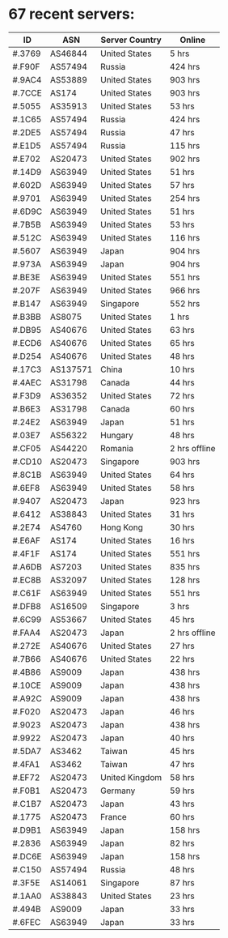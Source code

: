 # 67 recent servers:

| ID | ASN | Server Country | Online |
| ------ | ------ | ------ | ------ |
| #.3769 | AS46844 | United States | 5 hrs |
| #.F90F | AS57494 | Russia | 424 hrs |
| #.9AC4 | AS53889 | United States | 903 hrs |
| #.7CCE | AS174 | United States | 903 hrs |
| #.5055 | AS35913 | United States | 53 hrs |
| #.1C65 | AS57494 | Russia | 424 hrs |
| #.2DE5 | AS57494 | Russia | 47 hrs |
| #.E1D5 | AS57494 | Russia | 115 hrs |
| #.E702 | AS20473 | United States | 902 hrs |
| #.14D9 | AS63949 | United States | 51 hrs |
| #.602D | AS63949 | United States | 57 hrs |
| #.9701 | AS63949 | United States | 254 hrs |
| #.6D9C | AS63949 | United States | 51 hrs |
| #.7B5B | AS63949 | United States | 53 hrs |
| #.512C | AS63949 | United States | 116 hrs |
| #.5607 | AS63949 | Japan | 904 hrs |
| #.973A | AS63949 | Japan | 904 hrs |
| #.BE3E | AS63949 | United States | 551 hrs |
| #.207F | AS63949 | United States | 966 hrs |
| #.B147 | AS63949 | Singapore | 552 hrs |
| #.B3BB | AS8075 | United States | 1 hrs |
| #.DB95 | AS40676 | United States | 63 hrs |
| #.ECD6 | AS40676 | United States | 65 hrs |
| #.D254 | AS40676 | United States | 48 hrs |
| #.17C3 | AS137571 | China | 10 hrs |
| #.4AEC | AS31798 | Canada | 44 hrs |
| #.F3D9 | AS36352 | United States | 72 hrs |
| #.B6E3 | AS31798 | Canada | 60 hrs |
| #.24E2 | AS63949 | Japan | 51 hrs |
| #.03E7 | AS56322 | Hungary | 48 hrs |
| #.CF05 | AS44220 | Romania | 2 hrs offline |
| #.CD10 | AS20473 | Singapore | 903 hrs |
| #.8C1B | AS63949 | United States | 64 hrs |
| #.6EF8 | AS63949 | United States | 58 hrs |
| #.9407 | AS20473 | Japan | 923 hrs |
| #.6412 | AS38843 | United States | 31 hrs |
| #.2E74 | AS4760 | Hong Kong | 30 hrs |
| #.E6AF | AS174 | United States | 16 hrs |
| #.4F1F | AS174 | United States | 551 hrs |
| #.A6DB | AS7203 | United States | 835 hrs |
| #.EC8B | AS32097 | United States | 128 hrs |
| #.C61F | AS63949 | United States | 551 hrs |
| #.DFB8 | AS16509 | Singapore | 3 hrs |
| #.6C99 | AS53667 | United States | 45 hrs |
| #.FAA4 | AS20473 | Japan | 2 hrs offline |
| #.272E | AS40676 | United States | 27 hrs |
| #.7B66 | AS40676 | United States | 22 hrs |
| #.4B86 | AS9009 | Japan | 438 hrs |
| #.10CE | AS9009 | Japan | 438 hrs |
| #.A92C | AS9009 | Japan | 438 hrs |
| #.F020 | AS20473 | Japan | 46 hrs |
| #.9023 | AS20473 | Japan | 438 hrs |
| #.9922 | AS20473 | Japan | 40 hrs |
| #.5DA7 | AS3462 | Taiwan | 45 hrs |
| #.4FA1 | AS3462 | Taiwan | 47 hrs |
| #.EF72 | AS20473 | United Kingdom | 58 hrs |
| #.F0B1 | AS20473 | Germany | 59 hrs |
| #.C1B7 | AS20473 | Japan | 43 hrs |
| #.1775 | AS20473 | France | 60 hrs |
| #.D9B1 | AS63949 | Japan | 158 hrs |
| #.2836 | AS63949 | Japan | 82 hrs |
| #.DC6E | AS63949 | Japan | 158 hrs |
| #.C150 | AS57494 | Russia | 48 hrs |
| #.3F5E | AS14061 | Singapore | 87 hrs |
| #.1AA0 | AS38843 | United States | 23 hrs |
| #.494B | AS9009 | Japan | 33 hrs |
| #.6FEC | AS63949 | Japan | 33 hrs |

